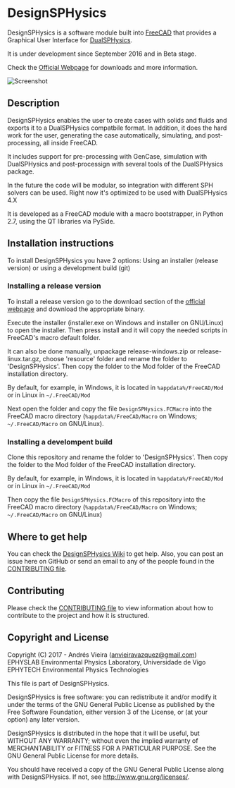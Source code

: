 # DesignSPHysics

DesignSPHysics is a software module built into [FreeCAD](http://www.freecadweb.org/) that provides a Graphical User Interface for [DualSPHysics](http://dual.sphysics.org/).

It is under development since September 2016 and in Beta stage.

Check the [Official Webpage](http://design.sphysics.org) for downloads and more information.

![Screenshot](http://design.sphysics.org/img/github-shot-31072018.png)

## Description
DesignSPHysics enables the user to create cases with solids and fluids and exports it to a DualSPHysics compatbile format. In addition, it does the hard work for the user, generating the case automatically, simulating, and post-processing, all inside FreeCAD.

It includes support for pre-processing with GenCase, simulation with DualSPHysics and post-processign with several tools of the DualSPHysics package.

In the future the code will be modular, so integration with different SPH solvers can be used. Right now it's optimized to be used with DualSPHysics 4.X

It is developed as a FreeCAD module with a macro bootstrapper, in Python 2.7, using the QT libraries via PySide.

## Installation instructions
To install DesignSPHysics you have 2 options: Using an installer (release version) or using a development build (git)

### Installing a release version
To install a release version go to the download section of the [official webpage](http://design.sphysics.org) and download the appropriate binary.

Execute the installer (installer.exe on Windows and installer on GNU/Linux) to open the installer. Then press install and it will copy the needed scripts in FreeCAD's macro default folder.

It can also be done manually, unpackage release-windows.zip or release-linux.tar.gz, choose 'resource' folder and rename the folder to 'DesignSPHysics'. Then copy the folder to the Mod folder of the FreeCAD installation directory.

By default, for example, in Windows, it is located in `%appdata%/FreeCAD/Mod` or in Linux in `~/.FreeCAD/Mod`

Next open the folder and copy the file `DesignSPHysics.FCMacro` into the FreeCAD macro directory (`%appdata%/FreeCAD/Macro` on Windows; `~/.FreeCAD/Macro` on GNU/Linux).

### Installing a develompent build
Clone this repository and rename the folder to 'DesignSPHysics'. Then copy the folder to the Mod folder of the FreeCAD installation directory. 

By default, for example, in Windows, it is located in `%appdata%/FreeCAD/Mod` or in Linux in `~/.FreeCAD/Mod`

Then copy the file `DesignSPHysics.FCMacro` of this repository into the FreeCAD macro directory (`%appdata%/FreeCAD/Macro` on Windows; `~/.FreeCAD/Macro` on GNU/Linux)

## Where to get help
You can check the [DesignSPHysics Wiki](http://design.sphysics.org/wiki) to get help. Also, you can post an issue here on GitHub or send an email to any of the people found in the [CONTRIBUTING file](CONTRIBUTING.md). 

## Contributing
Please check the [CONTRIBUTING file](CONTRIBUTING.md) to view information about how to contribute to the project and how it is structured.

## Copyright and License
Copyright (C) 2017 - Andrés Vieira (anvieiravazquez@gmail.com)
EPHYSLAB Environmental Physics Laboratory, Universidade de Vigo
EPHYTECH Environmental Physics Technologies

This file is part of DesignSPHysics.

DesignSPHysics is free software: you can redistribute it and/or modify
it under the terms of the GNU General Public License as published by
the Free Software Foundation, either version 3 of the License, or
(at your option) any later version.

DesignSPHysics is distributed in the hope that it will be useful,
but WITHOUT ANY WARRANTY; without even the implied warranty of
MERCHANTABILITY or FITNESS FOR A PARTICULAR PURPOSE.  See the
GNU General Public License for more details.

You should have received a copy of the GNU General Public License
along with DesignSPHysics.  If not, see <http://www.gnu.org/licenses/>.
